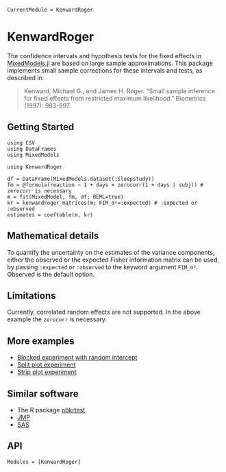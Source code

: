 ```@meta
CurrentModule = KenwardRoger
```

# KenwardRoger

The confidence intervals and hypothesis tests for the fixed effects in
[MixedModels.jl](https://juliastats.org/MixedModels.jl/stable/)
are based on large sample approximations.
This package implements small sample corrections for these intervals and tests, as described in:

> Kenward, Michael G., and James H. Roger. "Small sample inference for fixed effects from restricted maximum likelihood." Biometrics (1997): 983-997.

## Getting Started

```@example
using CSV
using DataFrames
using MixedModels

using KenwardRoger

df = DataFrame(MixedModels.dataset(:sleepstudy))
fm = @formula(reaction ~ 1 + days + zerocorr(1 + days | subj)) # zerocorr is necessary
m = fit(MixedModel, fm, df; REML=true)
kr = kenwardroger_matrices(m; FIM_σ²=:expected) # :expected or :observed
estimates = coeftable(m, kr)
```

## Mathematical details

To quantify the uncertainty on the estimates of the variance components,
either the observed or the expected Fisher information matrix can be used,
by passing `:expected` or `:observed` to the keyword argument `FIM_σ²`.
Observed is the default option.

## Limitations

Currently, correlated random effects are not supported.
In the above example the `zerocorr` is necessary.

## More examples

  - [Blocked experiment with random intercept](https://github.com/ArnoStrouwen/KenwardRoger.jl/blob/master/test/blocked%20experiment.jl)
  - [Split plot experiment](https://github.com/ArnoStrouwen/KenwardRoger.jl/blob/master/test/split%20plot%20experiment.jl)
  - [Strip plot experiment](https://github.com/ArnoStrouwen/KenwardRoger.jl/blob/master/test/strip%20plot%20experiment.jl)

## Similar software

  - The R package [pbkrtest](https://github.com/hojsgaard/pbkrtest)
  - [JMP](https://www.jmp.com/support/help/en/18.1/index.shtml#page/jmp/statistical-details-for-the-kackarharville-correction-2.shtml#)
  - [SAS](https://documentation.sas.com/doc/en/statcdc/14.2/statug/statug_glimmix_details40.htm)

## API

```@autodocs
Modules = [KenwardRoger]
```
